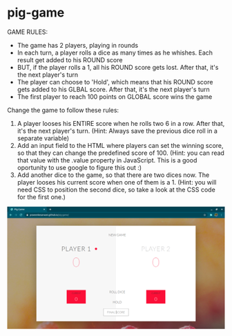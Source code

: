 # pig-game
GAME RULES:

- The game has 2 players, playing in rounds
- In each turn, a player rolls a dice as many times as he whishes. Each result get added to his ROUND score
- BUT, if the player rolls a 1, all his ROUND score gets lost. After that, it's the next player's turn
- The player can choose to 'Hold', which means that his ROUND score gets added to his GLBAL score. After that, it's the next player's turn
- The first player to reach 100 points on GLOBAL score wins the game


Change the game to follow these rules:

1. A player looses his ENTIRE score when he rolls two 6 in a row. After that, it's the next player's turn.
(Hint: Always save the previous dice roll in a separate variable)
2. Add an input field to the HTML where players can set the winning score, so that they can change the predefined 
score of 100. (Hint: you can read that value with the .value property in JavaScript. This is a good oportunity to
use google to figure this out :)
3. Add another dice to the game, so that there are two dices now. The player looses his current score when one of them is a 1.
(Hint: you will need CSS to position the second dice, so take a look at the CSS code for the first one.)

<img align = center src = "ss.png">